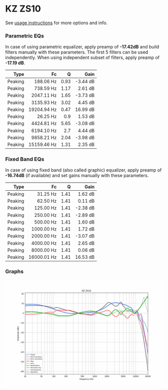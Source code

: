 # KZ ZS10
See [usage instructions](https://github.com/jaakkopasanen/AutoEq#usage) for more options and info.

### Parametric EQs
In case of using parametric equalizer, apply preamp of **-17.42dB** and build filters manually
with these parameters. The first 5 filters can be used independently.
When using independent subset of filters, apply preamp of **-17.19 dB**.

| Type    | Fc          |    Q | Gain     |
|--------:|------------:|-----:|---------:|
| Peaking | 188.06 Hz   | 0.93 | -3.44 dB |
| Peaking | 738.59 Hz   | 1.17 | 2.61 dB  |
| Peaking | 2047.11 Hz  | 1.65 | -3.73 dB |
| Peaking | 3135.93 Hz  | 3.02 | 4.45 dB  |
| Peaking | 19204.94 Hz | 0.47 | 16.99 dB |
| Peaking | 26.25 Hz    | 0.9  | 1.53 dB  |
| Peaking | 4424.81 Hz  | 5.65 | -3.08 dB |
| Peaking | 6194.10 Hz  | 2.7  | 4.44 dB  |
| Peaking | 9858.21 Hz  | 2.04 | -3.98 dB |
| Peaking | 15159.46 Hz | 1.31 | 2.35 dB  |

### Fixed Band EQs
In case of using fixed band (also called graphic) equalizer, apply preamp of **-16.74dB**
(if available) and set gains manually with these parameters.

| Type    | Fc          |    Q | Gain     |
|--------:|------------:|-----:|---------:|
| Peaking | 31.25 Hz    | 1.41 | 1.62 dB  |
| Peaking | 62.50 Hz    | 1.41 | 0.11 dB  |
| Peaking | 125.00 Hz   | 1.41 | -2.38 dB |
| Peaking | 250.00 Hz   | 1.41 | -2.89 dB |
| Peaking | 500.00 Hz   | 1.41 | 1.60 dB  |
| Peaking | 1000.00 Hz  | 1.41 | 1.72 dB  |
| Peaking | 2000.00 Hz  | 1.41 | -3.07 dB |
| Peaking | 4000.00 Hz  | 1.41 | 2.65 dB  |
| Peaking | 8000.00 Hz  | 1.41 | 0.06 dB  |
| Peaking | 16000.01 Hz | 1.41 | 16.53 dB |

### Graphs
![](./KZ%20ZS10.png)